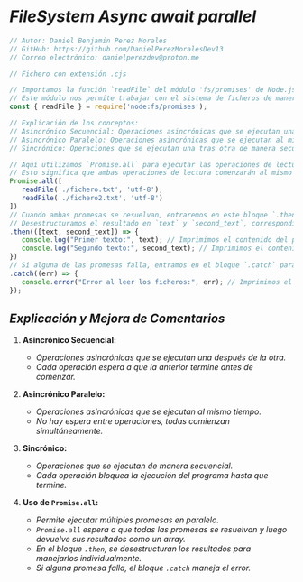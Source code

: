 <!-- Autor: Daniel Benjamin Perez Morales -->
<!-- GitHub: https://github.com/DanielPerezMoralesDev13 -->
<!-- Correo electrónico: danielperezdev@proton.me -->

# ***FileSystem Async await parallel***

```javascript
// Autor: Daniel Benjamin Perez Morales
// GitHub: https://github.com/DanielPerezMoralesDev13
// Correo electrónico: danielperezdev@proton.me

// Fichero con extensión .cjs

// Importamos la función `readFile` del módulo 'fs/promises' de Node.js.
// Este módulo nos permite trabajar con el sistema de ficheros de manera asincrónica usando Promesas.
const { readFile } = require('node:fs/promises');

// Explicación de los conceptos:
// Asincrónico Secuencial: Operaciones asincrónicas que se ejecutan una tras otra, esperando a que cada una termine antes de empezar la siguiente.
// Asincrónico Paralelo: Operaciones asincrónicas que se ejecutan al mismo tiempo, sin esperar a que las demás terminen.
// Sincrónico: Operaciones que se ejecutan una tras otra de manera secuencial, bloqueando el flujo de ejecución hasta que cada una termine.

// Aquí utilizamos `Promise.all` para ejecutar las operaciones de lectura de ficheros de manera asincrónica en paralelo.
// Esto significa que ambas operaciones de lectura comenzarán al mismo tiempo, y el código no esperará a que termine la primera operación para comenzar la segunda.
Promise.all([
   readFile('./fichero.txt', 'utf-8'),
   readFile('./fichero2.txt', 'utf-8')
])
// Cuando ambas promesas se resuelvan, entraremos en este bloque `.then`.
// Desestructuramos el resultado en `text` y `second_text`, correspondientes a los contenidos de los dos ficheros.
.then(([text, second_text]) => {
   console.log("Primer texto:", text); // Imprimimos el contenido del primer fichero.
   console.log("Segundo texto:", second_text); // Imprimimos el contenido del segundo fichero.
})
// Si alguna de las promesas falla, entramos en el bloque `.catch` para manejar el error.
.catch((err) => {
   console.error("Error al leer los ficheros:", err); // Imprimimos el error en caso de que ocurra.
});
```

## ***Explicación y Mejora de Comentarios***

1. **Asincrónico Secuencial:**
   - *Operaciones asincrónicas que se ejecutan una después de la otra.*
   - *Cada operación espera a que la anterior termine antes de comenzar.*

2. **Asincrónico Paralelo:**
   - *Operaciones asincrónicas que se ejecutan al mismo tiempo.*
   - *No hay espera entre operaciones, todas comienzan simultáneamente.*

3. **Sincrónico:**
   - *Operaciones que se ejecutan de manera secuencial.*
   - *Cada operación bloquea la ejecución del programa hasta que termine.*

4. **Uso de `Promise.all`:**
   - *Permite ejecutar múltiples promesas en paralelo.*
   - *`Promise.all` espera a que todas las promesas se resuelvan y luego devuelve sus resultados como un array.*
   - *En el bloque `.then`, se desestructuran los resultados para manejarlos individualmente.*
   - *Si alguna promesa falla, el bloque `.catch` maneja el error.*
